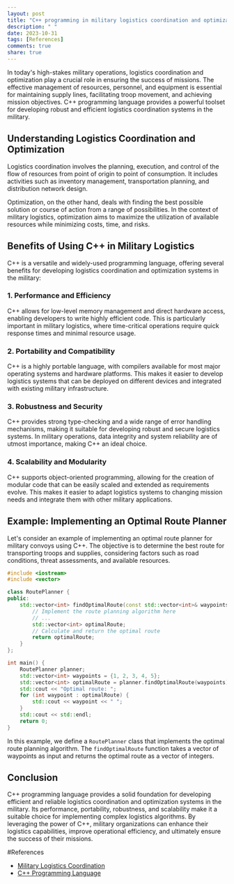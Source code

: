 ```yaml
---
layout: post
title: "C++ programming in military logistics coordination and optimization"
description: " "
date: 2023-10-31
tags: [References]
comments: true
share: true
---
```


In today's high-stakes military operations, logistics coordination and optimization play a crucial role in ensuring the success of missions. The effective management of resources, personnel, and equipment is essential for maintaining supply lines, facilitating troop movement, and achieving mission objectives. C++ programming language provides a powerful toolset for developing robust and efficient logistics coordination systems in the military.

## Understanding Logistics Coordination and Optimization

Logistics coordination involves the planning, execution, and control of the flow of resources from point of origin to point of consumption. It includes activities such as inventory management, transportation planning, and distribution network design.

Optimization, on the other hand, deals with finding the best possible solution or course of action from a range of possibilities. In the context of military logistics, optimization aims to maximize the utilization of available resources while minimizing costs, time, and risks.

## Benefits of Using C++ in Military Logistics

C++ is a versatile and widely-used programming language, offering several benefits for developing logistics coordination and optimization systems in the military:

### 1. Performance and Efficiency
C++ allows for low-level memory management and direct hardware access, enabling developers to write highly efficient code. This is particularly important in military logistics, where time-critical operations require quick response times and minimal resource usage.

### 2. Portability and Compatibility
C++ is a highly portable language, with compilers available for most major operating systems and hardware platforms. This makes it easier to develop logistics systems that can be deployed on different devices and integrated with existing military infrastructure.

### 3. Robustness and Security
C++ provides strong type-checking and a wide range of error handling mechanisms, making it suitable for developing robust and secure logistics systems. In military operations, data integrity and system reliability are of utmost importance, making C++ an ideal choice.

### 4. Scalability and Modularity
C++ supports object-oriented programming, allowing for the creation of modular code that can be easily scaled and extended as requirements evolve. This makes it easier to adapt logistics systems to changing mission needs and integrate them with other military applications.

## Example: Implementing an Optimal Route Planner

Let's consider an example of implementing an optimal route planner for military convoys using C++. The objective is to determine the best route for transporting troops and supplies, considering factors such as road conditions, threat assessments, and available resources.

```cpp
#include <iostream>
#include <vector>

class RoutePlanner {
public:
    std::vector<int> findOptimalRoute(const std::vector<int>& waypoints) {
        // Implement the route planning algorithm here
        // ...
        std::vector<int> optimalRoute;
        // Calculate and return the optimal route
        return optimalRoute;
    }
};

int main() {
    RoutePlanner planner;
    std::vector<int> waypoints = {1, 2, 3, 4, 5};
    std::vector<int> optimalRoute = planner.findOptimalRoute(waypoints);
    std::cout << "Optimal route: ";
    for (int waypoint : optimalRoute) {
        std::cout << waypoint << " ";
    }
    std::cout << std::endl;
    return 0;
}
```

In this example, we define a `RoutePlanner` class that implements the optimal route planning algorithm. The `findOptimalRoute` function takes a vector of waypoints as input and returns the optimal route as a vector of integers.

## Conclusion

C++ programming language provides a solid foundation for developing efficient and reliable logistics coordination and optimization systems in the military. Its performance, portability, robustness, and scalability make it a suitable choice for implementing complex logistics algorithms. By leveraging the power of C++, military organizations can enhance their logistics capabilities, improve operational efficiency, and ultimately ensure the success of their missions.

#References
- [Military Logistics Coordination](https://en.wikipedia.org/wiki/Military_logistics)
- [C++ Programming Language](https://en.cppreference.com/w/cpp)